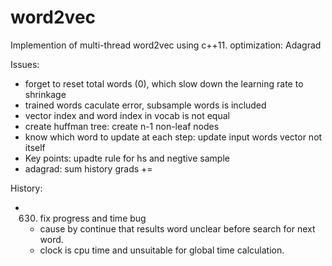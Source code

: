 # word2vec
Implemention of multi-thread word2vec using c++11.
optimization: Adagrad


Issues:
* forget to reset total words (0), which slow down the learning rate to shrinkage
* trained words caculate error, subsample words is included
* vector index and word index in vocab is not equal
* create huffman tree: create n-1 non-leaf nodes
* know which word to update at each step: update input words vector not itself
* Key points: upadte rule for hs and negtive sample
* adagrad: sum history grads += 

History:
* 0630. fix progress and time bug
    - cause by continue that results word unclear before search for next word.
    - clock is cpu time and unsuitable for global time calculation.
